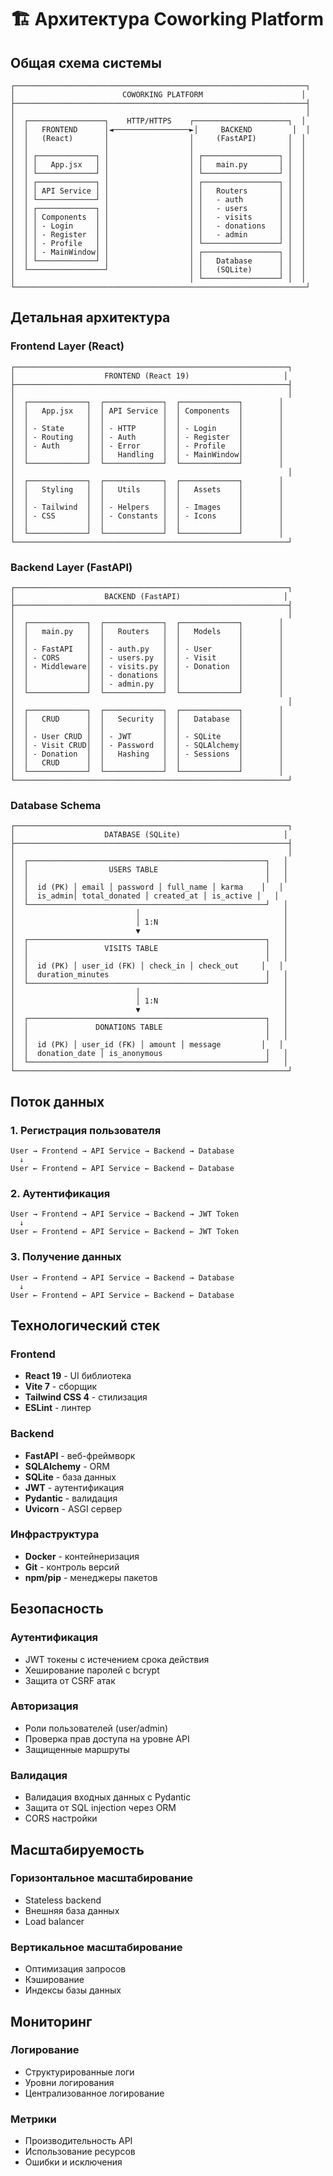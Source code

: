 # 🏗️ Архитектура Coworking Platform

## Общая схема системы

```
┌─────────────────────────────────────────────────────────────────┐
│                        COWORKING PLATFORM                      │
├─────────────────────────────────────────────────────────────────┤
│                                                                 │
│  ┌─────────────────┐    HTTP/HTTPS    ┌─────────────────────┐  │
│  │   FRONTEND      │◄─────────────────►│     BACKEND         │  │
│  │   (React)       │                  │     (FastAPI)       │  │
│  │                 │                  │                     │  │
│  │ ┌─────────────┐ │                  │ ┌─────────────────┐ │  │
│  │ │   App.jsx   │ │                  │ │   main.py       │ │  │
│  │ └─────────────┘ │                  │ └─────────────────┘ │  │
│  │ ┌─────────────┐ │                  │ ┌─────────────────┐ │  │
│  │ │ API Service │ │                  │ │   Routers       │ │  │
│  │ └─────────────┘ │                  │ │   - auth        │ │  │
│  │ ┌─────────────┐ │                  │ │   - users       │ │  │
│  │ │ Components  │ │                  │ │   - visits      │ │  │
│  │ │ - Login     │ │                  │ │   - donations   │ │  │
│  │ │ - Register  │ │                  │ │   - admin       │ │  │
│  │ │ - Profile   │ │                  │ └─────────────────┘ │  │
│  │ │ - MainWindow│ │                  │ ┌─────────────────┐ │  │
│  │ └─────────────┘ │                  │ │   Database      │ │  │
│  └─────────────────┘                  │ │   (SQLite)      │ │  │
│                                       │ └─────────────────┘ │  │
└─────────────────────────────────────────────────────────────────┘
```

## Детальная архитектура

### Frontend Layer (React)
```
┌─────────────────────────────────────────────────────────────┐
│                    FRONTEND (React 19)                     │
├─────────────────────────────────────────────────────────────┤
│                                                             │
│  ┌─────────────┐  ┌─────────────┐  ┌─────────────┐        │
│  │   App.jsx   │  │ API Service │  │ Components  │        │
│  │             │  │             │  │             │        │
│  │ - State     │  │ - HTTP      │  │ - Login     │        │
│  │ - Routing   │  │ - Auth      │  │ - Register  │        │
│  │ - Auth      │  │ - Error     │  │ - Profile   │        │
│  │             │  │   Handling  │  │ - MainWindow│        │
│  └─────────────┘  └─────────────┘  └─────────────┘        │
│                                                             │
│  ┌─────────────┐  ┌─────────────┐  ┌─────────────┐        │
│  │   Styling   │  │   Utils     │  │   Assets    │        │
│  │             │  │             │  │             │        │
│  │ - Tailwind  │  │ - Helpers   │  │ - Images    │        │
│  │ - CSS       │  │ - Constants │  │ - Icons     │        │
│  │             │  │             │  │             │        │
│  └─────────────┘  └─────────────┘  └─────────────┘        │
└─────────────────────────────────────────────────────────────┘
```

### Backend Layer (FastAPI)
```
┌─────────────────────────────────────────────────────────────┐
│                    BACKEND (FastAPI)                       │
├─────────────────────────────────────────────────────────────┤
│                                                             │
│  ┌─────────────┐  ┌─────────────┐  ┌─────────────┐        │
│  │   main.py   │  │   Routers   │  │   Models    │        │
│  │             │  │             │  │             │        │
│  │ - FastAPI   │  │ - auth.py   │  │ - User      │        │
│  │ - CORS      │  │ - users.py  │  │ - Visit     │        │
│  │ - Middleware│  │ - visits.py │  │ - Donation  │        │
│  │             │  │ - donations │  │             │        │
│  │             │  │ - admin.py  │  │             │        │
│  └─────────────┘  └─────────────┘  └─────────────┘        │
│                                                             │
│  ┌─────────────┐  ┌─────────────┐  ┌─────────────┐        │
│  │   CRUD      │  │   Security  │  │   Database  │        │
│  │             │  │             │  │             │        │
│  │ - User CRUD │  │ - JWT       │  │ - SQLite    │        │
│  │ - Visit CRUD│  │ - Password  │  │ - SQLAlchemy│        │
│  │ - Donation  │  │   Hashing   │  │ - Sessions  │        │
│  │   CRUD      │  │             │  │             │        │
│  └─────────────┘  └─────────────┘  └─────────────┘        │
└─────────────────────────────────────────────────────────────┘
```

### Database Schema
```
┌─────────────────────────────────────────────────────────────┐
│                    DATABASE (SQLite)                       │
├─────────────────────────────────────────────────────────────┤
│                                                             │
│  ┌─────────────────────────────────────────────────────┐   │
│  │                  USERS TABLE                        │   │
│  │                                                     │   │
│  │  id (PK) │ email │ password │ full_name │ karma    │   │
│  │  is_admin│ total_donated │ created_at │ is_active │   │
│  └─────────────────────────────────────────────────────┘   │
│                           │                                │
│                           │ 1:N                            │
│                           ▼                                │
│  ┌─────────────────────────────────────────────────────┐   │
│  │                 VISITS TABLE                        │   │
│  │                                                     │   │
│  │  id (PK) │ user_id (FK) │ check_in │ check_out     │   │
│  │  duration_minutes                                   │   │
│  └─────────────────────────────────────────────────────┘   │
│                           │                                │
│                           │ 1:N                            │
│                           ▼                                │
│  ┌─────────────────────────────────────────────────────┐   │
│  │               DONATIONS TABLE                       │   │
│  │                                                     │   │
│  │  id (PK) │ user_id (FK) │ amount │ message         │   │
│  │  donation_date │ is_anonymous                       │   │
│  └─────────────────────────────────────────────────────┘   │
└─────────────────────────────────────────────────────────────┘
```

## Поток данных

### 1. Регистрация пользователя
```
User → Frontend → API Service → Backend → Database
  ↓
User ← Frontend ← API Service ← Backend ← Database
```

### 2. Аутентификация
```
User → Frontend → API Service → Backend → JWT Token
  ↓
User ← Frontend ← API Service ← Backend ← JWT Token
```

### 3. Получение данных
```
User → Frontend → API Service → Backend → Database
  ↓
User ← Frontend ← API Service ← Backend ← Database
```

## Технологический стек

### Frontend
- **React 19** - UI библиотека
- **Vite 7** - сборщик
- **Tailwind CSS 4** - стилизация
- **ESLint** - линтер

### Backend
- **FastAPI** - веб-фреймворк
- **SQLAlchemy** - ORM
- **SQLite** - база данных
- **JWT** - аутентификация
- **Pydantic** - валидация
- **Uvicorn** - ASGI сервер

### Инфраструктура
- **Docker** - контейнеризация
- **Git** - контроль версий
- **npm/pip** - менеджеры пакетов

## Безопасность

### Аутентификация
- JWT токены с истечением срока действия
- Хеширование паролей с bcrypt
- Защита от CSRF атак

### Авторизация
- Роли пользователей (user/admin)
- Проверка прав доступа на уровне API
- Защищенные маршруты

### Валидация
- Валидация входных данных с Pydantic
- Защита от SQL injection через ORM
- CORS настройки

## Масштабируемость

### Горизонтальное масштабирование
- Stateless backend
- Внешняя база данных
- Load balancer

### Вертикальное масштабирование
- Оптимизация запросов
- Кэширование
- Индексы базы данных

## Мониторинг

### Логирование
- Структурированные логи
- Уровни логирования
- Централизованное логирование

### Метрики
- Производительность API
- Использование ресурсов
- Ошибки и исключения
